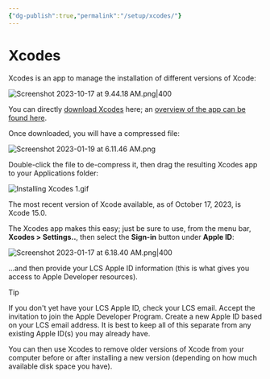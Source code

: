 ```yaml
---
{"dg-publish":true,"permalink":"/setup/xcodes/"}
---
```


# Xcodes

Xcodes is an app to manage the installation of different versions of Xcode:

![Screenshot 2023-10-17 at 9.44.18 AM.png|400](/img/user/Media/Screenshot%202023-10-17%20at%209.44.18%E2%80%AFAM.png)

You can directly [download Xcodes](https://github.com/XcodesOrg/XcodesApp/releases/download/v1.10.0b18/Xcodes.zip) here; an [overview of the app can be found here](https://www.xcodes.app).

Once downloaded, you will have a compressed file:

![Screenshot 2023-01-19 at 6.11.46 AM.png](/img/user/Media/Screenshot%202023-01-19%20at%206.11.46%20AM.png)

Double-click the file to de-compress it, then drag the resulting Xcodes app to your Applications folder:

![Installing Xcodes 1.gif](/img/user/Media/Installing%20Xcodes%201.gif)

The most recent version of Xcode available, as of October 17, 2023, is Xcode 15.0. 

The Xcodes app makes this easy; just be sure to use, from the menu bar, **Xcodes > Settings..**, then select the **Sign-in** button under **Apple ID**:

![Screenshot 2023-01-17 at 6.18.40 AM.png|400](/img/user/Media/Screenshot%202023-01-17%20at%206.18.40%20AM.png)

...and then provide your LCS Apple ID information (this is what gives you access to Apple Developer resources).

> [!TIP]
> If you don't yet have your LCS Apple ID, check your LCS email. Accept the invitation to join the Apple Developer Program. Create a new Apple ID based on your LCS email address. It is best to keep all of this separate from any existing Apple ID(s) you may already have.
  
You can then use Xcodes to remove older versions of Xcode from your computer before or after installing a new version (depending on how much available disk space you have).